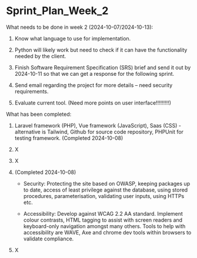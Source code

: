 # Sprint_Plan_Week_2

What needs to be done in week 2 (2024-10-07/2024-10-13):

1. Know what language to use for implementation.

2. Python will likely work but need to check if it can have the functionality needed by the client.

3. Finish Software Requirement Specification (SRS) brief and send it out by 2024-10-11 so that we can get a response for the following sprint.

4. Send email regarding the project for more details – need security requirements.

5. Evaluate current tool. (Need more points on user interface!!!!!!!!!)


What has been completed:

1. Laravel framework (PHP), Vue framework (JavaScript), Saas (CSS) - alternative is Tailwind, Github for source code repository, PHPUnit for testing framework. (Completed 2024-10-08)
2. X
3. X
4. (Completed 2024-10-08)

   - Security: Protecting the site based on OWASP, keeping packages up to date, access of least privilege against the database, using stored procedures, parameterisation, validating user inputs, using HTTPs etc.

   - Accessibility: Develop against WCAG 2.2 AA standard. Implement colour contrasts, HTML tagging to assist with screen readers and keyboard-only navigation amongst many others. Tools to help with accessibility are WAVE, Axe and chrome dev tools within browsers to validate compliance.
4. X